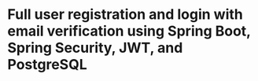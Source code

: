 # Full user registration and login with email verification using Spring Boot, Spring Security, JWT, and PostgreSQL